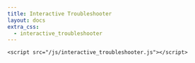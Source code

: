 ```yaml
---
title: Interactive Troubleshooter
layout: docs
extra_css:
  - interactive_troubleshooter
---
```


<div id="interactive_troubleshooter">
    <div id="troubleshooter"></div>
    <a id="resetbtnattop" style="display: none;" href="">Troubleshoot another issue</a>

    <script src="/js/interactive_troubleshooter.js"></script>
</div>
